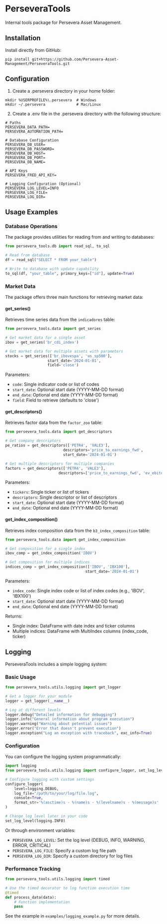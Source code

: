 # PerseveraTools

Internal tools package for Persevera Asset Management.

## Installation

Install directly from GitHub:
```
pip install git+https://github.com/Persevera-Asset-Management/PerseveraTools.git
```

## Configuration

1. Create a .persevera directory in your home folder:

```
mkdir %USERPROFILE%\.persevera  # Windows
mkdir ~/.persevera              # Mac/Linux
```

2. Create a .env file in the .persevera directory with the following structure:

```
# Paths
PERSEVERA_DATA_PATH=
PERSEVERA_AUTOMATION_PATH=

# Database Configuration
PERSEVERA_DB_USER=
PERSEVERA_DB_PASSWORD=
PERSEVERA_DB_HOST=
PERSEVERA_DB_PORT=
PERSEVERA_DB_NAME=

# API Keys
PERSEVERA_FRED_API_KEY=

# Logging Configuration (Optional)
PERSEVERA_LOG_LEVEL=INFO
PERSEVERA_LOG_FILE=
PERSEVERA_LOG_DIR=
```

## Usage Examples

### Database Operations

The package provides utilities for reading from and writing to databases:

```python
from persevera_tools.db import read_sql, to_sql

# Read from database
df = read_sql("SELECT * FROM your_table")

# Write to database with update capability
to_sql(df, "your_table", primary_keys=["id"], update=True)
```

### Market Data

The package offers three main functions for retrieving market data:

#### get_series()
Retrieves time series data from the `indicadores` table:

```python
from persevera_tools.data import get_series

# Get market data for a single asset
ibov = get_series('br_cdi_index')

# Get market data for multiple assets with parameters
stocks = get_series(['br_ibovespa', 'us_sp500'],
                   start_date='2024-01-01',
                   field='close')
```

Parameters:
- `code`: Single indicator code or list of codes
- `start_date`: Optional start date (YYYY-MM-DD format)
- `end_date`: Optional end date (YYYY-MM-DD format)
- `field`: Field to retrieve (defaults to 'close')

#### get_descriptors()
Retrieves factor data from the `factor_zoo` table:

```python
from persevera_tools.data import get_descriptors

# Get company descriptors
pe_ratios = get_descriptors(['PETR4', 'VALE3'], 
                          descriptors='price_to_earnings_fwd',
                          start_date='2024-01-01')

# Get multiple descriptors for multiple companies
factors = get_descriptors(['PETR4', 'VALE3'],
                        descriptors=['price_to_earnings_fwd', 'ev_ebitda'])
```

Parameters:
- `tickers`: Single ticker or list of tickers
- `descriptors`: Single descriptor or list of descriptors
- `start_date`: Optional start date (YYYY-MM-DD format)
- `end_date`: Optional end date (YYYY-MM-DD format)

#### get_index_composition()
Retrieves index composition data from the `b3_index_composition` table:

```python
from persevera_tools.data import get_index_composition

# Get composition for a single index
ibov_comp = get_index_composition('IBOV')

# Get composition for multiple indices
indices_comp = get_index_composition(['IBOV', 'IBX100'],
                                    start_date='2024-01-01')
```

Parameters:
- `index_code`: Single index code or list of index codes (e.g., 'IBOV', 'IBX100')
- `start_date`: Optional start date (YYYY-MM-DD format)
- `end_date`: Optional end date (YYYY-MM-DD format)

Returns:
- Single index: DataFrame with date index and ticker columns
- Multiple indices: DataFrame with MultiIndex columns (index_code, ticker)

## Logging

PerseveraTools includes a simple logging system:

### Basic Usage

```python
from persevera_tools.utils.logging import get_logger

# Get a logger for your module
logger = get_logger(__name__)

# Log at different levels
logger.debug("Detailed information for debugging")
logger.info("General information about program execution")
logger.warning("Warning about potential issues")
logger.error("Error that doesn't prevent execution")
logger.exception("Log an exception with traceback", exc_info=True)
```

### Configuration

You can configure the logging system programmatically:

```python
import logging
from persevera_tools.utils.logging import configure_logger, set_log_level

# Configure logging with custom settings
configure_logger(
    level=logging.DEBUG,
    log_file="/path/to/your/log/file.log",
    console=True,
    format_str='%(asctime)s - %(name)s - %(levelname)s - %(message)s'
)

# Change log level later in your code
set_log_level(logging.INFO)
```

Or through environment variables:

- `PERSEVERA_LOG_LEVEL`: Set the log level (DEBUG, INFO, WARNING, ERROR, CRITICAL)
- `PERSEVERA_LOG_FILE`: Specify a custom log file path
- `PERSEVERA_LOG_DIR`: Specify a custom directory for log files

### Performance Tracking

```python
from persevera_tools.utils.logging import timed

# Use the timed decorator to log function execution time
@timed
def process_data(data):
    # Function implementation
    pass
```

See the example in `examples/logging_example.py` for more details.
